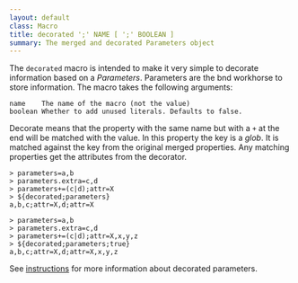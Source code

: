 ```yaml
---
layout: default
class: Macro
title: decorated ';' NAME [ ';' BOOLEAN ]
summary: The merged and decorated Parameters object
---
```


The `decorated` macro is intended to make it very simple to decorate information based on a _Parameters_. Parameters 
are the bnd workhorse to store information. The macro takes the following arguments:

    name    The name of the macro (not the value)
    boolean Whether to add unused literals. Defaults to false.

Decorate means that the property with the same name but with a `+` at the end will be matched with the value. In this property the
key is a _glob_. It is matched against the key from the original merged properties. Any matching properties get the attributes
from the decorator.

    > parameters=a,b
    > parameters.extra=c,d
    > parameters+=(c|d);attr=X
    > ${decorated;parameters}
    a,b,c;attr=X,d;attr=X

    > parameters=a,b
    > parameters.extra=c,d
    > parameters+=(c|d);attr=X,x,y,z
    > ${decorated;parameters;true}
    a,b,c;attr=X,d;attr=X,x,y,z

See [instructions](/chapters/820-instructions.html) for more information about decorated parameters.